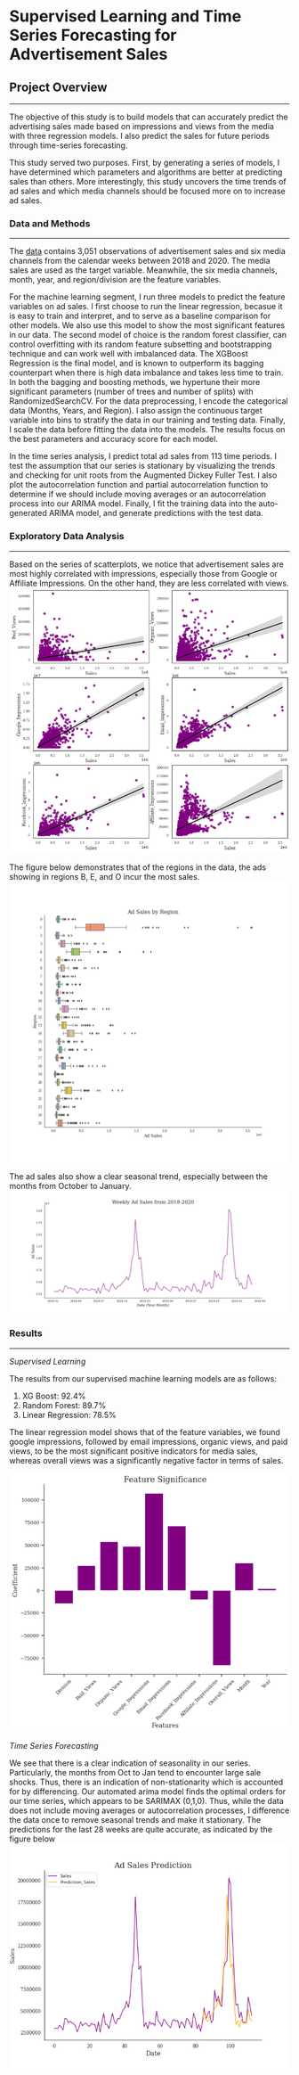 # Supervised Learning and Time Series Forecasting for Advertisement Sales

## Project Overview
___
The objective of this study is to build models that can accurately predict the advertising sales made based on impressions and views from the media with three regression models. I also predict the sales for future periods through time-series forecasting. 

This study served two purposes. First, by generating a series of models, I have determined which parameters and algorithms are better at predicting sales than others. More interestingly, this study uncovers the time trends of ad sales and which media channels should be focused more on to increase ad sales. 

### Data and Methods
___
The [data](https://www.kaggle.com/datasets/yugagrawal95/sample-media-spends-data) contains 3,051 observations of advertisement sales and six media channels from the calendar weeks between 2018 and 2020. The media sales are used as the target variable. Meanwhile, the six media channels, month, year, and region/division are the feature variables. 

For the machine learning segment, I run three models to predict the feature variables on ad sales. I first choose to run the linear regression, becasue it is easy to train and interpret, and to serve as a baseline comparison for other models. We also use this model to show the most significant features in our data. The second model of choice is the random forest classifier, can control overfitting with its random feature subsetting and bootstrapping technique and can work well with imbalanced data. The XGBoost Regression is the final model, and is known to outperform its bagging counterpart when there is high data imbalance and takes less time to train. In both the bagging and boosting methods, we hypertune their more significant parameters (number of trees and number of splits) with RandomizedSearchCV. For the data preprocessing, I encode the categorical data (Months, Years, and Region). I also assign the continuous target variable into bins to stratify the data in our training and testing data. Finally, I scale the data before fitting the data into the models. The results focus on the best parameters and accuracy score for each model.

In the time series analysis, I predict total ad sales from 113 time periods. I test the assumption that our series is stationary by visualizing the trends and checking for unit roots from the Augmented Dickey Fuller Test. I also plot the autocorrelation function and partial autocorrelation function to determine if we should include moving averages or an autocorrelation process into our ARIMA model. Finally, I fit the training data into the auto-generated ARIMA model, and generate predictions with the test data.

### Exploratory Data Analysis
___

Based on the series of scatterplots, we notice that advertisement sales are most highly correlated with impressions, especially those from Google or Affiliate Impressions. On the other hand, they are less correlated with views.
![image](https://github.com/camilla-zhang/ad_sales_prediction/blob/main/figures/sales_scatter.png)

The figure below demonstrates that of the regions in the data, the ads showing in regions B, E, and O incur the most sales.
![image](https://github.com/camilla-zhang/ad_sales_prediction/blob/main/figures/sales_boxplot.png)

The ad sales also show a clear seasonal trend, especially between the months from October to January.
![image](https://github.com/camilla-zhang/ad_sales_prediction/blob/main/figures/sales_lineplot.png)

### Results
___

*Supervised Learning*

The results from our supervised machine learning models are as follows:

1. XG Boost: 92.4%
2. Random Forest: 89.7%
3. Linear Regression: 78.5% 

The linear regression model shows that of the feature variables, we found google impressions, followed by email impressions, organic views, and paid views, to be the most significant positive indicators for media sales, whereas overall views was a significantly negative factor in terms of sales. 

![image](https://github.com/camilla-zhang/ad_sales_prediction/blob/main/figures/sales_feature_significance.png)

*Time Series Forecasting*

We see that there is a clear indication of seasonality in our series. Particularly, the months from Oct to Jan tend to encounter large sale shocks. Thus, there is an indication of non-stationarity which is accounted for by differencing. Our automated arima model finds the optimal orders for our time series, which appears to be SARIMAX (0,1,0). Thus, while the data does not include moving averages or autocorrelation processes, I difference the data once to remove seasonal trends and make it stationary. The predictions for the last 28 weeks are quite accurate, as indicated by the figure below 
![image](https://github.com/camilla-zhang/ad_sales_prediction/blob/main/figures/sarima.png)





